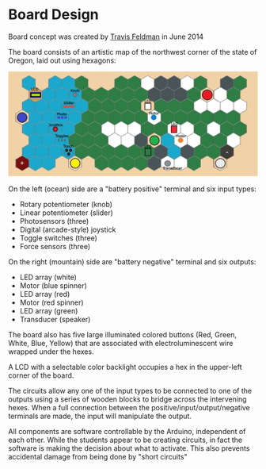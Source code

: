 Board Design
============

Board concept was created by [Travis Feldman](http://travisfeldman.org) in June 2014

The board consists of an artistic map of the northwest corner of the state of Oregon, laid out using hexagons:

![Board front showing hexes](/pictures/Board_Hexes.jpg)

On the left (ocean) side are a "battery positive" terminal and six input types:
* Rotary potentiometer (knob)
* Linear potentiometer (slider)
* Photosensors (three)
* Digital (arcade-style) joystick
* Toggle switches (three)
* Force sensors (three)

On the right (mountain) side are "battery negative" terminal and six outputs:
* LED array (white)
* Motor (blue spinner)
* LED array (red)
* Motor (red spinner)
* LED array (green)
* Transducer (speaker)

The board also has five large illuminated colored buttons (Red, Green, White, Blue, Yellow) that are associated with electroluminescent wire wrapped under the hexes.  

A LCD with a selectable color backlight occupies a hex in the upper-left corner of the board.

The circuits allow any one of the input types to be connected to one of the outputs using a series of wooden blocks to bridge across the intervening hexes.  When a full connection between the positive/input/output/negative terminals are made, the input will manipulate the output.

All components are software controllable by the Arduino, independent of each other.  While the students appear to be creating circuits, in fact the software is making the decision about what to activate.  This also prevents accidental damage from being done by "short circuits"



